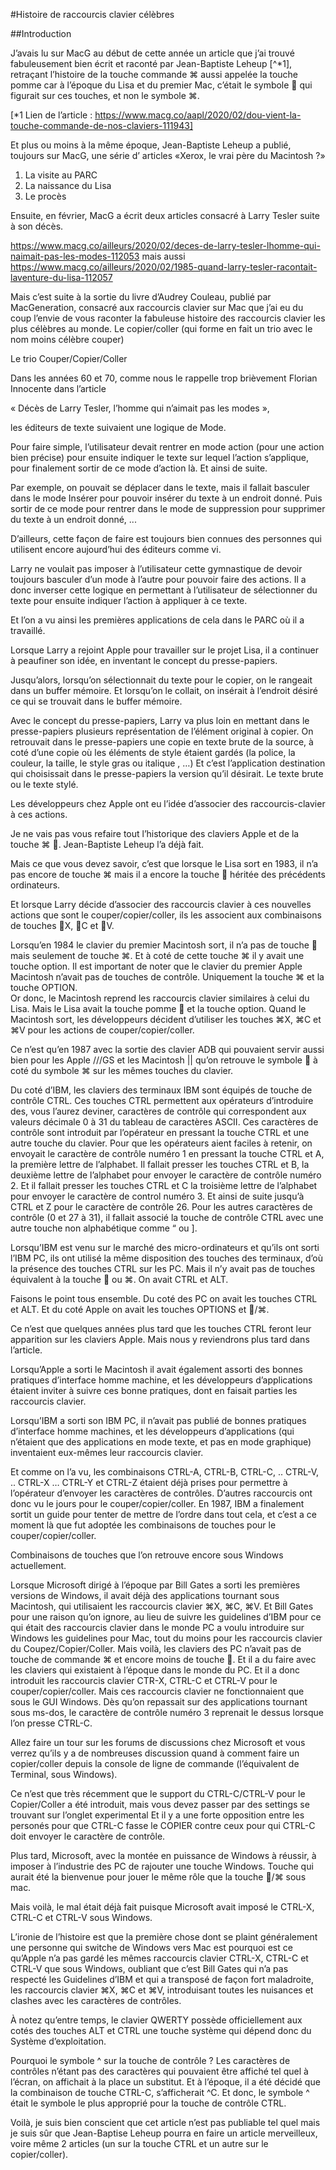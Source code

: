 ---
---

#Histoire de raccourcis clavier célèbres

##Introduction

J’avais lu sur MacG au début de cette année un article que j’ai trouvé fabuleusement bien écrit et raconté par Jean-Baptiste Leheup [^*1], retraçant l’histoire de la touche commande ⌘ aussi appelée la touche pomme car à l’époque du Lisa et du premier Mac, c’était le symbole  qui figurait sur ces touches, et non le symbole ⌘.

[*1 Lien de l’article : https://www.macg.co/aapl/2020/02/dou-vient-la-touche-commande-de-nos-claviers-111943]

Et plus ou moins à la même époque, Jean-Baptiste Leheup a publié, toujours sur MacG, une série d’ articles «Xerox, le vrai père du Macintosh ?»
1. La visite au PARC
2. La naissance du Lisa
3. Le procès

Ensuite, en février, MacG a écrit deux articles consacré à Larry Tesler suite à son décès.

https://www.macg.co/ailleurs/2020/02/deces-de-larry-tesler-lhomme-qui-naimait-pas-les-modes-112053
mais aussi 
https://www.macg.co/ailleurs/2020/02/1985-quand-larry-tesler-racontait-laventure-du-lisa-112057


Mais c’est suite à la sortie du livre d’Audrey Couleau, publié par MacGeneration, consacré aux raccourcis clavier sur Mac que j’ai eu du coup l’envie de vous raconter la fabuleuse histoire des raccourcis clavier les plus célèbres au monde.
Le copier/coller (qui forme en fait un trio avec le nom moins célèbre couper)

Le trio Couper/Copier/Coller


Dans les années 60 et 70, comme nous le rappelle trop  brièvement Florian Innocente dans l’article

« Décès de Larry Tesler, l’homme qui n’aimait pas les modes », 

les éditeurs de texte suivaient une logique de Mode.

Pour faire simple, l’utilisateur devait rentrer en mode action (pour une action bien précise) pour ensuite indiquer le texte sur lequel l’action s’applique, pour finalement sortir de ce mode d’action là.
Et ainsi de suite.

Par exemple, on pouvait se déplacer dans le texte, mais il fallait basculer dans le mode Insérer pour pouvoir insérer du texte à un endroit donné. Puis sortir de ce mode pour rentrer dans le mode de suppression pour supprimer du texte à un endroit donné, ...

D’ailleurs, cette façon de faire est toujours bien connues des personnes qui utilisent encore aujourd’hui des éditeurs comme vi.

Larry ne voulait pas imposer à l’utilisateur cette gymnastique de devoir toujours basculer d’un mode à l’autre pour pouvoir faire des actions. Il a donc inverser cette logique en permettant à l’utilisateur de sélectionner du texte pour ensuite indiquer l’action à appliquer à ce texte.

Et l’on a vu ainsi les premières applications de cela dans le PARC où il a travaillé.

Lorsque Larry a rejoint Apple pour travailler sur le projet Lisa, il a continuer à peaufiner son idée, en inventant le concept du presse-papiers.

Jusqu’alors, lorsqu’on sélectionnait du texte pour le copier, on le rangeait dans un buffer mémoire. Et lorsqu’on le collait, on insérait à l’endroit désiré ce qui se trouvait dans le buffer mémoire.

Avec le concept du presse-papiers, Larry va plus loin en mettant dans le presse-papiers plusieurs représentation de l’élément original à copier. On retrouvait dans le presse-papiers une copie en texte brute de la source, à coté d’une copie où les éléments de style étaient gardés (la police, la couleur, la taille, le style gras ou italique , …)
Et c’est l’application destination qui choisissait dans le presse-papiers la version qu’il désirait. Le texte brute ou le texte stylé.

Les développeurs chez Apple ont eu l’idée d’associer des raccourcis-clavier à ces actions.

Je ne vais pas vous refaire tout l’historique des claviers Apple et de la touche ⌘ .
Jean-Baptiste Leheup l’a déjà fait.

Mais ce que vous devez savoir, c’est que lorsque le Lisa sort en 1983, il n’a pas encore de touche ⌘ mais il a encore la touche  héritée des précédents ordinateurs.

Et lorsque Larry décide d’associer des raccourcis clavier à ces nouvelles actions que sont le couper/copier/coller, ils les associent aux combinaisons de touches X, C et V.

Lorsqu’en 1984 le clavier du premier Macintosh sort, il n’a pas de touche  mais seulement de touche ⌘.
Et à coté de cette touche ⌘ il y avait une touche option.
Il est important de noter que le clavier du premier Apple Macintosh n’avait pas de touches de contrôle. Uniquement la touche ⌘ et la touche OPTION.  
Or donc, le Macintosh reprend les raccourcis clavier similaires à celui du Lisa.
Mais le Lisa avait la touche pomme  et la touche option.
Quand le Macintosh sort, les développeurs décident d’utiliser les touches ⌘X, ⌘C et ⌘V pour les actions de couper/copier/coller.

Ce n’est qu’en 1987 avec la sortie des clavier ADB qui pouvaient servir aussi bien pour les Apple ///GS et les Macintosh || qu’on retrouve le symbole  à coté du symbole ⌘ sur les mêmes touches du clavier.

Du coté d’IBM, les claviers des terminaux IBM sont équipés de touche de contrôle CTRL. Ces touches CTRL permettent aux opérateurs d’introduire des, vous l’aurez deviner, caractères de contrôle qui correspondent aux valeurs décimale 0 à 31 du tableau de caractères ASCII.
Ces caractères de contrôle sont introduit par l’opérateur en pressant la touche CTRL et une autre touche du clavier.
Pour que les opérateurs aient faciles à retenir, on envoyait le caractère de contrôle numéro 1 en pressant la touche CTRL et A, la première lettre de l’alphabet. 
Il fallait presser les touches CTRL et B, la deuxième lettre de l’alphabet pour envoyer le caractère de contrôle numéro 2.
Et il fallait presser les touches CTRL et C la troisième lettre de l’alphabet pour envoyer le caractère de control numéro 3.
Et ainsi de suite jusqu’à CTRL et Z pour le caractère de contrôle 26.
Pour les autres caractères de contrôle (0 et 27 à 31), il fallait associé la touche de contrôle CTRL avec une autre touche non alphabétique comme “ ou ].

Lorsqu’IBM est venu sur le marché des micro-ordinateurs et qu’ils ont sorti l’IBM PC, ils ont utilisé la même disposition des touches des terminaux, d’où la présence des touches CTRL sur les PC. Mais il n’y avait pas de touches équivalent à la touche  ou ⌘. On avait CTRL et ALT.

Faisons le point tous ensemble.
Du coté des PC on avait les touches CTRL et ALT.
Et du coté Apple on avait les touches OPTIONS et /⌘.


Ce n’est que quelques années plus tard que les touches CTRL feront leur apparition sur les claviers Apple. Mais nous y reviendrons plus tard dans l’article.

Lorsqu’Apple a sorti le Macintosh il avait également assorti des bonnes pratiques d’interface homme machine, et les développeurs d’applications étaient inviter à suivre ces bonne pratiques, dont en faisait parties les raccourcis clavier.

Lorsqu’IBM a sorti son IBM PC, il n’avait pas publié de bonnes pratiques d’interface homme machines, et les développeurs d’applications (qui n’étaient que des applications en mode texte, et pas en mode graphique) inventaient eux-mêmes leur raccourcis clavier.

Et comme on l’a vu, les combinaisons CTRL-A, CTRL-B, CTRL-C, .. CTRL-V, .. CTRL-X … CTRL-Y et CTRL-Z étaient déjà prises pour permettre à l’opérateur d’envoyer les caractères de contrôles. 
D’autres raccourcis ont donc vu le jours pour le couper/copier/coller. 
En 1987, IBM a finalement sortit un guide pour tenter de mettre de l’ordre dans tout cela, et c’est a ce moment là que fut adoptée les combinaisons de touches pour le couper/copier/coller.

Combinaisons de touches que l’on retrouve encore sous Windows actuellement.

Lorsque Microsoft dirigé à l’époque par Bill Gates a sorti les premières versions de Windows, il avait déjà des applications tournant sous Macintosh, qui utilisaient les raccourcis clavier ⌘X, ⌘C, ⌘V.
Et Bill Gates pour une raison qu’on ignore, au lieu de suivre les guidelines d’IBM pour ce qui était des raccourcis clavier dans le monde PC a voulu introduire sur Windows  les guidelines pour Mac, tout du moins pour les raccourcis clavier du Coupez/Copier/Coller. 
Mais voilà, les claviers des PC n’avait pas de touche de commande ⌘ et encore moins de touche .
Et il a du faire avec les claviers qui existaient à l’époque dans le monde du PC. Et il a donc introduit les raccourcis clavier CTR-X, CTRL-C et CTRL-V pour le couper/copier/coller.
Mais ces raccourcis clavier ne fonctionnaient que sous le GUI Windows. Dès qu’on repassait sur des applications tournant sous ms-dos, le caractère de contrôle numéro 3 reprenait le dessus lorsque l’on presse CTRL-C.

Allez faire un tour sur les forums de discussions chez Microsoft et vous verrez qu’ils y a de nombreuses discussion quand à comment faire un copier/coller depuis la console de ligne de commande (l’équivalent de Terminal, sous Windows).

Ce n’est que très récemment que le support du CTRL-C/CTRL-V pour le Copier/Coller a été introduit, mais vous devez passer par des settings se trouvant sur l’onglet experimental
Et il y a une forte opposition entre les personés pour que CTRL-C fasse le COPIER contre ceux pour qui CTRL-C doit envoyer le caractère de contrôle.

Plus tard, Microsoft, avec la montée en puissance de Windows à réussir, à imposer à l’industrie des PC de rajouter une touche Windows. Touche qui aurait été la bienvenue pour jouer le même rôle que la touche /⌘ sous mac.

Mais voilà, le mal était déjà fait puisque Microsoft avait imposé le CTRL-X, CTRL-C et CTRL-V sous Windows.

L’ironie de l’histoire est que la première chose dont se plaint généralement une personne qui switche de Windows vers Mac est pourquoi est ce qu’Apple n’a pas gardé les mêmes raccourcis clavier CTRL-X, CTRL-C et CTRL-V que sous Windows, oubliant que c’est Bill Gates qui n’a pas respecté les Guidelines d’IBM et qui a transposé de façon fort maladroite, les raccourcis clavier ⌘X, ⌘C et ⌘V, introduisant toutes les nuisances et clashes avec les caractères de contrôles.

À notez qu’entre temps, le clavier QWERTY possède officiellement aux cotés des touches ALT et CTRL une touche système qui dépend donc du Système d’exploitation.

Pourquoi le symbole ^ sur la touche de contrôle ?
Les caractères de contrôles n’étant pas des caractères qui pouvaient être affiché tel quel à l’écran, on affichait à la place un substitut. Et à l’époque, il a été décidé que la combinaison de touche CTRL-C, s’afficherait ^C.
Et donc, le symbole ^ était le symbole le plus approprié pour la touche de contrôle CTRL.

Voilà, je suis bien conscient que cet article n’est pas publiable tel quel mais je suis sûr que Jean-Baptise Leheup pourra en faire un article merveilleux, voire même 2 articles (un sur la touche CTRL et un autre sur le copier/coller).
